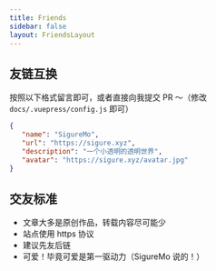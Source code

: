 ```yaml
---
title: Friends
sidebar: false
layout: FriendsLayout
---
```


## 友链互换

按照以下格式留言即可，或者直接向我提交 PR ～（修改 `docs/.vuepress/config.js` 即可）

```json
{
   "name": "SigureMo",
   "url": "https://sigure.xyz",
   "description": "一个小透明的透明世界",
   "avatar": "https://sigure.xyz/avatar.jpg"
}
```

## 交友标准

-  文章大多是原创作品，转载内容尽可能少
-  站点使用 https 协议
-  建议先友后链
-  可爱！毕竟可爱是第一驱动力（SigureMo 说的！）
